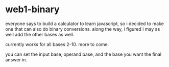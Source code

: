 # web1-binary

everyone says to build a calculator to learn javascript, so i decided to make one that can also do binary conversions. along the way, i figured i may as well add the other bases as well.

currently works for all bases 2-10. more to come.

you can set the input base, operand base, and the base you want the final answer in.
